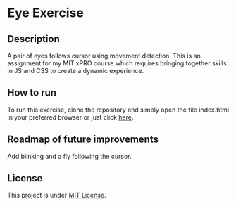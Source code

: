 # Eye Exercise

## Description
A pair of eyes follows cursor using movement detection. This is an assignment for my MIT xPRO course which requires bringing together skills in JS and CSS to create a dynamic experience.

## How to run
To run this exercise, clone the repository and simply open the file index.html in your preferred browser or just click [here](https://muksis.github.io/eye-exercise/).

## Roadmap of future improvements
Add blinking and a fly following the cursor.

## License
This project is under [MIT License](https://github.com/muksis/eye-exercise/blob/main/LICENSE).

